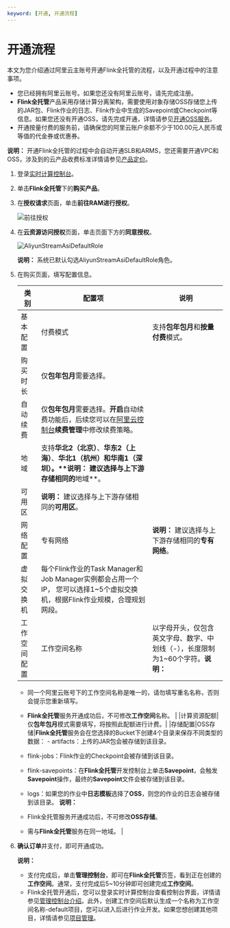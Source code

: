 ```yaml
---
keyword: [开通, 开通流程]
---
```


# 开通流程

本文为您介绍通过阿里云主账号开通Flink全托管的流程，以及开通过程中的注意事项。

-   您已经拥有阿里云账号。如果您还没有阿里云账号，请先完成注册。
-   **Flink全托管**产品采用存储计算分离架构，需要使用对象存储OSS存储您上传的JAR包、Flink作业的日志、Flink作业中生成的Savepoint或Checkpoint等信息。如果您还没有开通OSS，请先完成开通，详情请参见[开通OSS服务](/intl.zh-CN/控制台用户指南/开通OSS服务.md)。
-   开通按量付费的服务前，请确保您的阿里云账户余额不少于100.00元人民币或等值的代金券或优惠券。

**说明：** 开通Flink全托管的过程中会自动开通SLB和ARMS，您还需要开通VPC和OSS，涉及到的云产品收费标准详情请参见[产品定价](/intl.zh-CN/Flink全托管/产品定价.md)。

1.  登录[实时计算控制台](https://realtime-compute.console.aliyun.com/console/cell?spm=a2c4g.11186623.2.16.1a8023a9J8TiPV)。

2.  单击**Flink全托管**下的**购买产品**。

3.  在**授权请求**页面，单击**前往RAM进行授权**。

    ![前往授权](https://static-aliyun-doc.oss-accelerate.aliyuncs.com/assets/img/zh-CN/7833449951/p110414.png)

4.  在**云资源访问授权**页面，单击页面下方的**同意授权**。

    ![AliyunStreamAsiDefaultRole](https://static-aliyun-doc.oss-accelerate.aliyuncs.com/assets/img/zh-CN/8833449951/p110415.png)

    **说明：** 系统已默认勾选AliyunStreamAsiDefaultRole角色。

5.  在购买页面，填写配置信息。

    |类别|配置项|说明|
    |--|---|--|
    |基本配置|付费模式|支持**包年包月**和**按量付费**模式。|
    |购买时长|仅**包年包月**需要选择。|
    |自动续费|仅**包年包月**需要选择。**开启**自动续费功能后，后续您可以在[阿里云控制台](https://home.console.aliyun.com)**续费管理**中修改续费策略。|
    |地域|支持**华北2（北京）**、**华东2（上海）**、**华北1（杭州）**和**华南1（深圳）。****说明：** 建议选择与上下游存储相同的**地域**。 |
    |可用区|**说明：** 建议选择与上下游存储相同的**可用区**。 |
    |网络配置|专有网络|**说明：** 建议选择与上下游存储相同的**专有网络**。 |
    |虚拟交换机|每个Flink作业的Task Manager和Job Manager实例都会占用一个 IP， 您可以选择1~5个虚拟交换机，根据Flink作业规模，合理规划网段。|
    |工作空间配置|工作空间名称|以字母开头，仅包含英文字母、数字、中划线（-），长度限制为1~60个字符。**说明：**

    -   同一个阿里云账号下的工作空间名称是唯一的，请勿填写重名名称，否则会提示您重新填写。
    -   **Flink全托管**服务开通成功后，不可修改**工作空间**名称。 |
    |计算资源配额|仅**包年包月**模式需要填写，将按照此配额进行计费。|
    |存储配置|OSS存储|**Flink全托管**服务会在您选择的Bucket下创建4个目录来保存不同类型的数据：    -   artifacts：上传的JAR包会被存储到该目录。
    -   flink-jobs：Flink作业的Checkpoint会被存储到该目录。
    -   flink-savepoints：在**Flink全托管**开发控制台上单击**Savepoint**，会触发**Savepoint**操作，最终的**Savepoint**文件会被存储到该目录。
    -   logs：如果您的作业中**日志模板**选择了**OSS**，则您的作业的日志会被存储到该目录。
**说明：**

    -   Flink全托管服务开通成功后，不可修改**OSS存储**。
    -   需与**Flink全托管**服务在同一地域。 |

6.  **确认订单**并支付，即可开通成功。

    **说明：**

    -   支付完成后，单击**管理控制台**，即可在**Flink全托管**页签，看到正在创建的**工作空间**。通常，支付完成后5~10分钟即可创建完成**工作空间**。
    -   Flink全托管开通后，您可以登录实时计算控制台查看控制台界面，详情请参见[管理控制台介绍](/intl.zh-CN/独享模式/产品概览/管理控制台介绍.md)。此外，创建工作空间后默认生成一个名称为工作空间名称-default项目，您可以进入后进行作业开发。如果您想创建其他项目，详情请参见[项目管理](/intl.zh-CN/Flink全托管/项目管理.md)。

